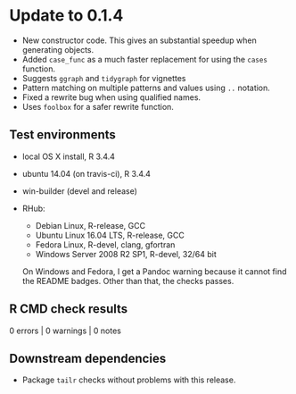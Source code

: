 


# Update to 0.1.4

 * New constructor code. This gives an substantial speedup when generating objects.
 * Added `case_func` as a much faster replacement for using the `cases` function. 
 * Suggests `ggraph` and `tidygraph` for vignettes
 * Pattern matching on multiple patterns and values using
   `..` notation.
 * Fixed a rewrite bug when using qualified names.
 * Uses `foolbox` for a safer rewrite function.

## Test environments

* local OS X install, R 3.4.4
* ubuntu 14.04 (on travis-ci), R 3.4.4
* win-builder (devel and release)
* RHub:
  
  - Debian Linux, R-release, GCC
  - Ubuntu Linux 16.04 LTS, R-release, GCC
  - Fedora Linux, R-devel, clang, gfortran
  - Windows Server 2008 R2 SP1, R-devel, 32/64 bit
  
  On Windows and Fedora, I get a Pandoc warning because 
  it cannot find the README badges. Other than that, the 
  checks passes.

## R CMD check results

0 errors | 0 warnings | 0 notes

## Downstream dependencies

 * Package `tailr` checks without problems with this release.
